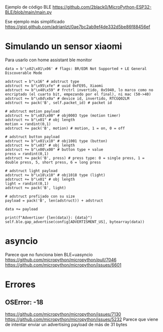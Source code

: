 Ejemplo de código BLE
https://github.com/2black0/MicroPython-ESP32-BLE/blob/main/main.py

Ese ejemplo más simplificado
https://gist.github.com/adrianlzt/0ae7bc2ab9ef4de332d5be86f88456ef

# Simulando un sensor xiaomi
Para usarlo con home assistant ble monitor

```
data = b'\x02\x01\x06' # flags: BR/EDR Not Supported + LE General Discoverable Mode

adstruct = b"\x16" # adstruct type
adstruct += b"\x95\xfe" # uuid 0xFE95, Xiaomi
adstruct += b"\x40\x59" # frctrl invertido, 0x5940, lo marco como no encriptado (el cuarto bit, empezando por el final), ni mac (50->40)
adstruct += b"\x8d\x0a" # device id, invertido, RTCGQ02LM
adstruct += pack('B', self.packet_id) # packet id

# adstruct motion payload
adstruct += b"\x03\x00" # obj0003 type (motion timer)
adstruct += b"\x01" # obj length
motion = randint(0,1)
adstruct += pack('B', motion) # motion, 1 = on, 0 = off

# adstruct button payload
adstruct += b"\x01\x10" # obj1001 type (button)
adstruct += b"\x03" # obj length
adstruct += b"\x00\x00" # button type + value
press = randint(0,1)
adstruct += pack('B', press) # press type: 0 = single press, 1 = double press, 5, short press, 6 = long press

# adstruct light payload
adstruct += b"\x18\x10" # obj1018 type (light)
adstruct += b"\x01" # obj length
light = randint(0,1)
adstruct += pack('B', light)

# adstruct prefijado con su size
payload = pack('B', len(adstruct)) + adstruct

data += payload

print(f"Advertiser {len(data)}: {data}")
self.ble.gap_advertise(config[ADVERTISMENT_US], bytearray(data))
```





# asyncio
Parece que no funciona bien BLE+uasyncio
https://github.com/micropython/micropython/pull/7046
https://github.com/micropython/micropython/issues/6601


# Errores

## OSError: -18
https://github.com/micropython/micropython/issues/7130
https://github.com/micropython/micropython/issues/5232
Parece que viene de intentar enviar un advertising payload de más de 31 bytes
